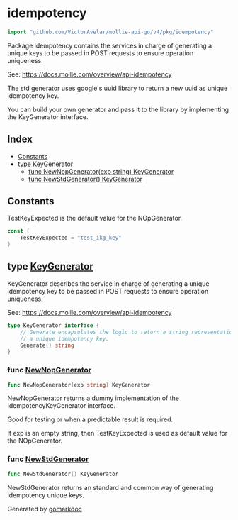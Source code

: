 <!-- Code generated by gomarkdoc. DO NOT EDIT -->

# idempotency

```go
import "github.com/VictorAvelar/mollie-api-go/v4/pkg/idempotency"
```

Package idempotency contains the services in charge of generating a unique keys to be passed in POST requests to ensure operation uniqueness.

See: https://docs.mollie.com/overview/api-idempotency

The std generator uses google's uuid library to return a new uuid as unique idempotency key.

You can build your own generator and pass it to the library by implementing the KeyGenerator interface.

## Index

- [Constants](<#constants>)
- [type KeyGenerator](<#KeyGenerator>)
  - [func NewNopGenerator\(exp string\) KeyGenerator](<#NewNopGenerator>)
  - [func NewStdGenerator\(\) KeyGenerator](<#NewStdGenerator>)


## Constants

<a name="TestKeyExpected"></a>TestKeyExpected is the default value for the NOpGenerator.

```go
const (
    TestKeyExpected = "test_ikg_key"
)
```

<a name="KeyGenerator"></a>
## type [KeyGenerator](<https://github.com/VictorAvelar/mollie-api-go/blob/master/pkg/idempotency/contract.go#L8-L12>)

KeyGenerator describes the service in charge of generating a unique idempotency key to be passed in POST requests to ensure operation uniqueness.

See: https://docs.mollie.com/overview/api-idempotency

```go
type KeyGenerator interface {
    // Generate encapsulates the logic to return a string representation of
    // a unique idempotency key.
    Generate() string
}
```

<a name="NewNopGenerator"></a>
### func [NewNopGenerator](<https://github.com/VictorAvelar/mollie-api-go/blob/master/pkg/idempotency/nop.go#L29>)

```go
func NewNopGenerator(exp string) KeyGenerator
```

NewNopGenerator returns a dummy implementation of the IdempotencyKeyGenerator interface.

Good for testing or when a predictable result is required.

If exp is an empty string, then TestKeyExpected is used as default value for the NOpGenerator.

<a name="NewStdGenerator"></a>
### func [NewStdGenerator](<https://github.com/VictorAvelar/mollie-api-go/blob/master/pkg/idempotency/std.go#L17>)

```go
func NewStdGenerator() KeyGenerator
```

NewStdGenerator returns an standard and common way of generating idempotency unique keys.

Generated by [gomarkdoc](<https://github.com/princjef/gomarkdoc>)
